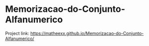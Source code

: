 # Memorizacao-do-Conjunto-Alfanumerico
Project link: https://matheexx.github.io/Memorizacao-do-Conjunto-Alfanumerico/
